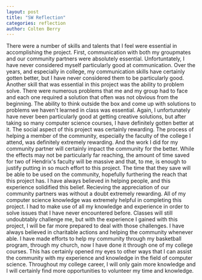 ```yaml
---
layout: post
title: "SW Reflection"
categories: reflection
author: Colten Berry
---
```

There were a number of skills and talents that I feel were essential in accomplishing the project. First, communication with both my groupmates and our community partners were absolutely essential. Unfortuntately, I have never considered myself particularly good at communication. Over the years, and especially in college, my communication skills have certainly gotten better, but I have never considered them to be particularly good. Another skill that was essential in this project was the ability to problem solve. There were numerous problems that me and my group had to face and each one required a solution that often was not obvious from the beginning. The ability to think outside the box and come up with solutions to problems we haven't learned in class was essential. Again, I unfortunately have never been particularly good at getting creative solutions, but after taking so many computer science courses, I have definitely gotten better at it. 
The social aspect of this project was certainly rewarding. The process of helping a member of the community, especially the faculty of the college I attend, was definitely extremely rewarding. And the work I did for my community partner will certainly impact the community for the better. While the effects may not be particularly far reaching, the amount of time saved for two of Hendrix's faculty will be massive and that, to me, is enough to justify putting in so much effort to this project. The time that they save will be able to be used on the community, hopefully furthering the reach that this project has. 
I have always believed in helping people, and this experience solidified this belief. Recieving the appreciation of our community partners was without a doubt extremely rewarding. All of my computer science knowledge was extremely helpful in completing this project. I had to make use of all my knowledge and experience in order to solve issues that I have never encountered before. Classes will still undoubtably challenge me, but with the experience I gained with this project, I will be far more prepared to deal with those challenges. 
I have always believed in charitable actions and helping the community whenever able. I have made efforts to help my community through my basketball program, through my church, now I have done it through one of my college courses. This has certainly opened my eyes to other ways that I can assist the community with my experience and knowledge in the field of computer science. Throughout my college career, I will only gain more knowledge and I will certainly find more opportunities to volunteer my time and knowledge. 